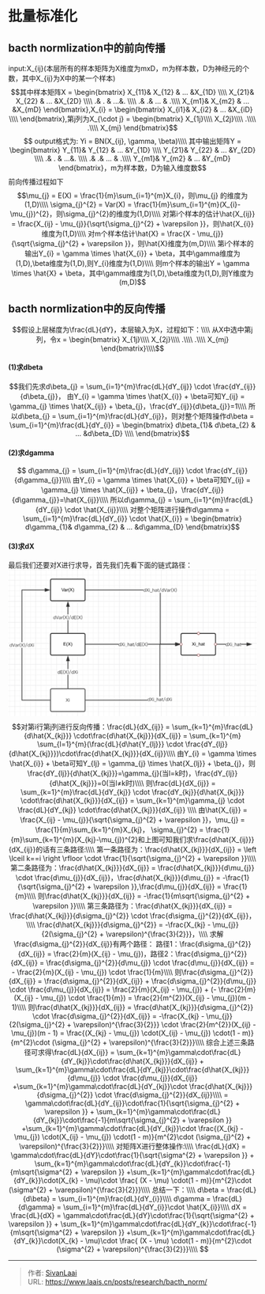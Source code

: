 # 批量标准化

## bacth normlization中的前向传播
input:X_{ij}(本层所有的样本矩阵为X维度为mxD，m为样本数，D为神经元的个数，其中X_{ij}为X中的某一个样本)
$$其中样本矩阵X = \begin{bmatrix}
 X_{11}& X_{12} & ... &X_{1D} \\\\ 
X_{21}& X_{22} & ... &X_{2D} \\\\ 
 .& . &  ...&. \\\\ 
 .&  .& ... & .\\\\ 
X_{m1}& X_{m2} & ... &X_{mD} 
\end{bmatrix},X_{i} = \begin{bmatrix}
 X_{i1}& X_{i2} & ... &X_{iD} \\\\ 
\end{bmatrix},第j列为X_{\cdot j} = \begin{bmatrix}
 X_{1j}\\\\ 
X_{2j}\\\\ 
 .\\\\ 
 .\\\\ 
X_{mj}
\end{bmatrix}$$
$$ output格式为: Yi = BN(X_{ij}, \gamma, \beta)\\\\ 
其中输出矩阵Y = \begin{bmatrix}
 Y_{11}& Y_{12} & ... &Y_{1D} \\\\ 
Y_{21}& Y_{22} & ... &Y_{2D} \\\\ 
 .& . &  ...&. \\\\ 
 .&  .& ... & .\\\\ 
Y_{m1}& Y_{m2} & ... &Y_{mD} 
\end{bmatrix}，m为样本数，D为输入维度数$$
前向传播过程如下
$$\mu_{j} = E(X) = \frac{1}{m}\sum_{i=1}^{m}X_{i}，则\mu_{j} 的维度为(1,D)\\\\
\sigma_{j}^{2} = Var(X) = \frac{1}{m}\sum_{i=1}^{m}(X_{i}-\mu_{j})^{2}，则\sigma_{j}^{2}的维度为(1,D)\\\\
对第i个样本的估计\hat{X_{ij}} = \frac{X_{ij} - \mu_{j}}{\sqrt{\sigma_{j}^{2} + \varepsilon }}，则\hat{X_{i}}维度为(1,D)\\\\
对m个样本估计\hat{X} = \frac{X - \mu_{j}}{\sqrt{\sigma_{j}^{2} + \varepsilon }}，则\hat{X}维度为(m,D)\\\\
第i个样本的输出Y_{i} = \gamma  \times \hat{X_{i}} + \beta，其中\gamma维度为(1,D),\beta维度为(1,D),则Y_{i}维度为(1,D)\\\\
则m个样本的输出Y = \gamma  \times \hat{X} + \beta，其中\gamma维度为(1,D),\beta维度为(1,D),则Y维度为(m,D)$$
## bacth normlization中的反向传播
$$假设上层梯度为\frac{dL}{dY}，本层输入为X，过程如下：\\\\
从X中选中第j列，令x = \begin{bmatrix}
 X_{1j}\\\\ 
X_{2j}\\\\ 
 .\\\\ 
 .\\\\ 
X_{mj}
\end{bmatrix}\\\\$$
#### (1)求dbeta
$$我们先求d\beta_{j} = \sum_{i=1}^{m}\frac{dL}{dY_{ij}} \cdot \frac{dY_{ij}}{d\beta_{j}}，
由Y_{i} = \gamma  \times \hat{X_{i}} + \beta可知Y_{ij} = \gamma_{j}  \times \hat{X_{ij}} + \beta_{j}，\frac{dY_{ij}}{d\beta_{j}}=1\\\\
所以d\beta_{j} = \sum_{i=1}^{m}\frac{dL}{dY_{ij}}，则对整个矩阵操作d\beta = \sum_{i=1}^{m}\frac{dL}{dY_{i}} = \begin{bmatrix}
 d\beta_{1}& d\beta_{2} & ... &d\beta_{D} \\\\ 
\end{bmatrix}$$
#### (2)求dgamma
$$
d\gamma_{j} = \sum_{i=1}^{m}\frac{dL}{dY_{ij}} \cdot \frac{dY_{ij}}{d\gamma_{j}}\\\\
由Y_{i} = \gamma  \times \hat{X_{i}} + \beta可知Y_{ij} = \gamma_{j}  \times \hat{X_{ij}} + \beta_{j}，\frac{dY_{ij}}{d\gamma_{j}}=\hat{X_{ij}}\\\\
所以d\gamma_{j} = \sum_{i=1}^{m}\frac{dL}{dY_{ij}} \cdot \hat{X_{ij}}\\\\
对整个矩阵进行操作d\gamma = \sum_{i=1}^{m}\frac{dL}{dY_{i}} \cdot \hat{X_{i}} = \begin{bmatrix} d\gamma_{1}& d\gamma_{2} & ... &d\gamma_{D} 
\end{bmatrix}$$
#### (3)求dX
最后我们还要对X进行求导，首先我们先看下面的链式路径：
![image](/images/chain_batchnorm.png)
$$对第i行第j列进行反向传播：\frac{dL}{dX_{ij}} = \sum_{k=1}^{m}\frac{dL}{d\hat{X_{kj}}} \cdot\frac{d\hat{X_{kj}}}{dX_{ij}} = \sum_{k=1}^{m} \sum_{l=1}^{m}(\frac{dL}{d\hat{Y_{lj}}} \cdot \frac{dY_{lj}}{d\hat{X_{kj}}})\cdot\frac{d\hat{X_{kj}}}{dX_{ij}}\\\\
由Y_{i} = \gamma  \times \hat{X_{i}} + \beta可知Y_{lj} = \gamma_{j}  \times \hat{X_{lj}} + \beta_{j}，则\frac{dY_{lj}}{d\hat{X_{kj}}}=\gamma_{j}(当l=k时)，\frac{dY_{lj}}{d\hat{X_{kj}}}=0(当l≠k时)\\\\
则\frac{dL}{dX_{ij}} = \sum_{k=1}^{m}\frac{dL}{dY_{kj}} \cdot \frac{dY_{kj}}{d\hat{X_{kj}}} \cdot\frac{d\hat{X_{kj}}}{dX_{ij}} = \sum_{k=1}^{m}\gamma_{j} \cdot \frac{dL}{dY_{kj}} \cdot\frac{d\hat{X_{kj}}}{dX_{ij}} \\\\
由\hat{X_{ij}} = \frac{X_{ij} - \mu_{j}}{\sqrt{\sigma_{j}^{2} + \varepsilon }}，\mu_{j} = \frac{1}{m}\sum_{k=1}^{m}X_{kj}，
\sigma_{j}^{2} = \frac{1}{m}\sum_{k=1}^{m}(X_{kj}-\mu_{j})^{2}和上图可知我们求\frac{d\hat{X_{ij}}}{dX_{ij}}的话有三条路径:\\\\ 
第一条路径为：\frac{d\hat{X_{kj}}}{dX_{ij}} = \left \lceil k==i \right \rfloor \cdot \frac{1}{\sqrt{\sigma_{j}^{2} + \varepsilon }}\\\\
第二条路径为：\frac{d\hat{X_{kj}}}{dX_{ij}} = \frac{d\hat{X_{kj}}}{d\mu_{j}} \cdot \frac{d\mu_{j}}{dX_{ij}}，\frac{d\hat{X_{kj}}}{d\mu_{j}} = -\frac{1}{\sqrt{\sigma_{j}^{2} + \varepsilon }},\frac{d\mu_{j}}{dX_{ij}} = \frac{1}{m}\\\\
则\frac{d\hat{X_{kj}}}{dX_{ij}} = -\frac{1}{m\sqrt{\sigma_{j}^{2} + \varepsilon }}\\\\
第三条路径为：\frac{d\hat{X_{kj}}}{dX_{ij}} = \frac{d\hat{X_{kj}}}{d\sigma_{j}^{2}} \cdot \frac{d\sigma_{j}^{2}}{dX_{ij}}，\\\\ 
\frac{d\hat{X_{kj}}}{d\sigma_{j}^{2}} = -\frac{X_{kj} - \mu_{j}}{2(\sigma_{j}^{2} + \varepsilon)^{\frac{3}{2}}}，\\\\
求解\frac{d\sigma_{j}^{2}}{dX_{ij}}有两个路径：
路径1：\frac{d\sigma_{j}^{2}}{dX_{ij}} = \frac{2}{m}(X_{ij} - \mu_{j})，路径2：\frac{d\sigma_{j}^{2}}{dX_{ij}} = \frac{d\sigma_{j}^{2}}{d\mu_{j}} \cdot \frac{d\mu_{j}}{dX_{ij}} = - \frac{2}{m}(X_{ij} - \mu_{j}) \cdot \frac{1}{m}\\\\
则\frac{d\sigma_{j}^{2}}{dX_{ij}} = \frac{d\sigma_{j}^{2}}{dX_{ij}} + \frac{d\sigma_{j}^{2}}{d\mu_{j}} \cdot \frac{d\mu_{j}}{dX_{ij}} = \frac{2}{m}(X_{ij} - \mu_{j}) + (- \frac{2}{m}(X_{ij} - \mu_{j}) \cdot \frac{1}{m}) = \frac{2}{m^{2}}(X_{ij} - \mu_{j})(m - 1)\\\\
则\frac{d\hat{X_{kj}}}{dX_{ij}} = \frac{d\hat{X_{kj}}}{d\sigma_{j}^{2}} \cdot \frac{d\sigma_{j}^{2}}{dX_{ij}} = -\frac{X_{kj} - \mu_{j}}{2(\sigma_{j}^{2} + \varepsilon)^{\frac{3}{2}}} \cdot \frac{2}{m^{2}}(X_{ij} - \mu_{j})(m - 1) = \frac{(X_{kj} - \mu_{j}) \cdot(X_{ij} - \mu_{j}) \cdot(1 - m)}{m^{2}\cdot (\sigma_{j}^{2} + \varepsilon)^{\frac{3}{2}}}\\\\
综合上述三条路径可求得\frac{dL}{dX_{ij}} = \sum_{k=1}^{m}\gamma\cdot\frac{dL}{dY_{kj}}\cdot\frac{d\hat{X_{kj}}}{dX_{ij}} + \sum_{k=1}^{m}\gamma\cdot\frac{dL}{dY_{kj}}\cdot\frac{d\hat{X_{kj}}}{d\mu_{j}} \cdot \frac{d\mu_{j}}{dX_{ij}} +\sum_{k=1}^{m}\gamma\cdot\frac{dL}{dY_{kj}}\cdot \frac{d\hat{X_{kj}}}{d\sigma_{j}^{2}} \cdot \frac{d\sigma_{j}^{2}}{dX_{ij}}\\\\
 = \gamma\cdot\frac{dL}{dY_{ij}}\cdot\frac{1}{\sqrt{\sigma_{j}^{2} + \varepsilon }} + \sum_{k=1}^{m}\gamma\cdot\frac{dL}{dY_{kj}}\cdot\frac{-1}{m\sqrt{\sigma_{j}^{2} + \varepsilon }} +\sum_{k=1}^{m}\gamma\cdot\frac{dL}{dY_{kj}}\cdot \frac{(X_{kj} - \mu_{j}) \cdot(X_{ij} - \mu_{j}) \cdot(1 - m)}{m^{2}\cdot (\sigma_{j}^{2} + \varepsilon)^{\frac{3}{2}}}\\\\
 对矩阵X进行整体操作:\\\\
\frac{dL}{dX} = \gamma\cdot\frac{dL}{dY}\cdot\frac{1}{\sqrt{\sigma^{2} + \varepsilon }} + \sum_{k=1}^{m}\gamma\cdot\frac{dL}{dY_{k}}\cdot\frac{-1}{m\sqrt{\sigma^{2} + \varepsilon }} +\sum_{k=1}^{m}\gamma\cdot\frac{dL}{dY_{k}}\cdot(X_{k} - \mu)\cdot \frac{ (X - \mu) \cdot(1 - m)}{m^{2}\cdot (\sigma^{2} + \varepsilon)^{\frac{3}{2}}}\\\\
总结一下：\\\\
d\beta = \frac{dL}{d\beta} = \sum_{i=1}^{m}\frac{dL}{dY_{i}}\\\\
d\gamma = \frac{dL}{d\gamma} = \sum_{i=1}^{m}\frac{dL}{dY_{i}}\cdot \hat{X_{i}}\\\\
dX = \frac{dL}{dX} = \gamma\cdot\frac{dL}{dY}\cdot\frac{1}{\sqrt{\sigma^{2} + \varepsilon }} + \sum_{k=1}^{m}\gamma\cdot\frac{dL}{dY_{k}}\cdot\frac{-1}{m\sqrt{\sigma^{2} + \varepsilon }} +\sum_{k=1}^{m}\gamma\cdot\frac{dL}{dY_{k}}\cdot(X_{k} - \mu)\cdot \frac{ (X - \mu) \cdot(1 - m)}{m^{2}\cdot (\sigma^{2} + \varepsilon)^{\frac{3}{2}}}\\\\
$$

---

> 作者: [SivanLaai](https://www.laais.cn)  
> URL: https://www.laais.cn/posts/research/bacth_norm/  

